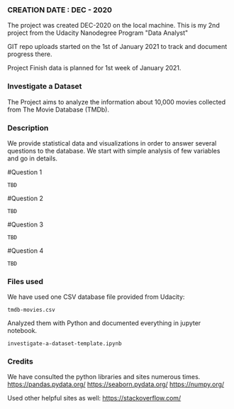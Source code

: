 ### CREATION DATE : DEC - 2020
The project was created DEC-2020 on the local machine.
This is my 2nd project from the Udacity Nanodegree Program "Data Analyst"

GIT repo uploads started on the 1st of January 2021 to track and document progress there.

Project Finish data is planned for 1st week of January 2021.

### Investigate a Dataset
The Project aims to analyze the information
about 10,000 movies collected from The Movie Database (TMDb).


### Description
We provide statistical data and visualizations in order to answer several questions to the database. We start with simple analysis of few variables and go in details.

#Question 1

    TBD

#Question 2

    TBD

#Question 3

    TBD

#Question 4

    TBD

### Files used
We have used one CSV database file provided from Udacity:

    tmdb-movies.csv

Analyzed them with Python and documented everything in jupyter notebook.

    investigate-a-dataset-template.ipynb


### Credits
We have consulted the python libraries and sites numerous times.
https://pandas.pydata.org/
https://seaborn.pydata.org/
https://numpy.org/

Used other helpful sites as well:
https://stackoverflow.com/
